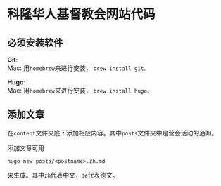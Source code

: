 # 科隆华人基督教会网站代码

## 必须安装软件

__Git__:  
Mac: 用`homebrew`来进行安装， `brew install git`.

__Hugo__:  
Mac: 用`homebrew`来进行安装， `brew install hugo`.

## 添加文章
在`content`文件夹底下添加相应内容。其中`posts`文件夹中是营会活动的通知。 

添加文章可用
```shell script
hugo new posts/<postname>.zh.md
```
来生成。其中`zh`代表中文，`de`代表德文。